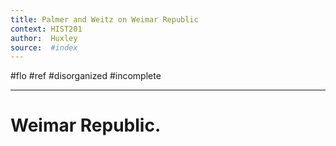 ```yaml
---
title: Palmer and Weitz on Weimar Republic 
context: HIST201
author:  Huxley
source:  #index
---
```


#flo #ref #disorganized #incomplete

---


# Weimar Republic.
















































